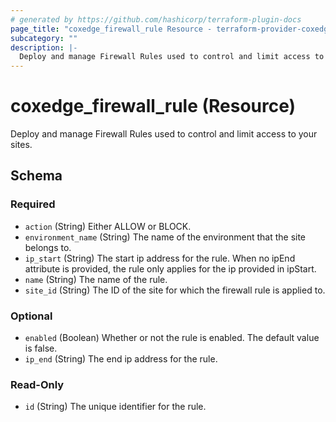 ```yaml
---
# generated by https://github.com/hashicorp/terraform-plugin-docs
page_title: "coxedge_firewall_rule Resource - terraform-provider-coxedge"
subcategory: ""
description: |-
  Deploy and manage Firewall Rules used to control and limit access to your sites.
---
```


# coxedge_firewall_rule (Resource)

Deploy and manage Firewall Rules used to control and limit access to your sites.



<!-- schema generated by tfplugindocs -->
## Schema

### Required

- `action` (String) Either ALLOW or BLOCK.
- `environment_name` (String) The name of the environment that the site belongs to.
- `ip_start` (String) The start ip address for the rule. When no ipEnd attribute is provided, the rule only applies for the ip provided in ipStart.
- `name` (String) The name of the rule.
- `site_id` (String) The ID of the site for which the firewall rule is applied to.

### Optional

- `enabled` (Boolean) Whether or not the rule is enabled. The default value is false.
- `ip_end` (String) The end ip address for the rule.

### Read-Only

- `id` (String) The unique identifier for the rule.


